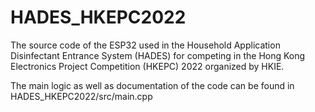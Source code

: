 # HADES_HKEPC2022
The source code of the ESP32 used in the Household Application Disinfectant Entrance System (HADES) for competing in the Hong Kong Electronics Project Competition (HKEPC) 2022 organized by HKIE.

The main logic as well as documentation of the code can be found in HADES_HKEPC2022/src/main.cpp
